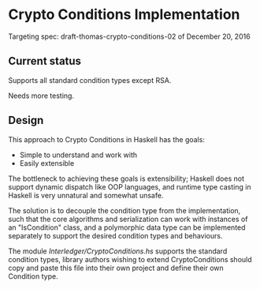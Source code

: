 # Crypto Conditions Implementation

Targeting spec: draft-thomas-crypto-conditions-02 of December 20, 2016

## Current status

Supports all standard condition types except RSA.

Needs more testing.

## Design

This approach to Crypto Conditions in Haskell has the goals:

* Simple to understand and work with
* Easily extensible

The bottleneck to achieving these goals is extensibility; Haskell does not
support dynamic dispatch like OOP languages, and runtime type casting
in Haskell is very unnatural and somewhat unsafe.

The solution is to decouple the condition type from the implementation,
such that the core algorithms and serialization can work with instances
of an "IsCondition" class, and a polymorphic data type can be implemented
separately to support the desired condition types and behaviours.

The module _Interledger/CryptoConditions.hs_ supports the standard
condition types, library authors wishing to extend CryptoConditions
should copy and paste this file into their own project and define their own
Condition type.

